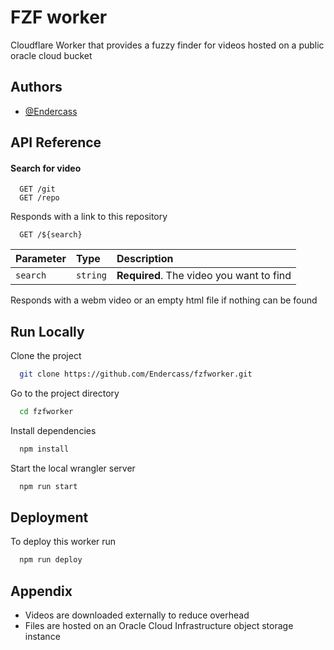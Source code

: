 # FZF worker

Cloudflare Worker that provides a fuzzy finder for videos hosted on a public oracle cloud bucket

## Authors

- [@Endercass](https://www.github.com/Endercass)

## API Reference

#### Search for video

```http
  GET /git
  GET /repo
```

Responds with a link to this repository

```http
  GET /${search}
```

| Parameter | Type     | Description                              |
| :-------- | :------- | :--------------------------------------- |
| `search`  | `string` | **Required**. The video you want to find |

Responds with a webm video or an empty html file if nothing can be found

## Run Locally

Clone the project

```bash
  git clone https://github.com/Endercass/fzfworker.git
```

Go to the project directory

```bash
  cd fzfworker
```

Install dependencies

```bash
  npm install
```

Start the local wrangler server

```bash
  npm run start
```

## Deployment

To deploy this worker run

```bash
  npm run deploy
```

## Appendix

- Videos are downloaded externally to reduce overhead
- Files are hosted on an Oracle Cloud Infrastructure object storage instance
